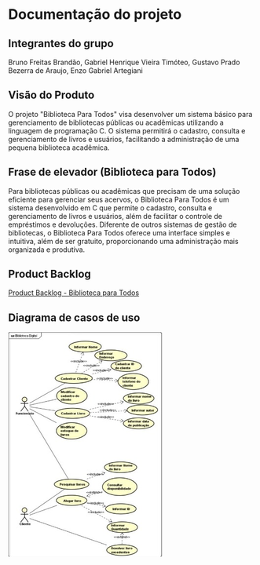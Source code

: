 # Documentação do projeto

## Integrantes do grupo

Bruno Freitas Brandão, Gabriel Henrique Vieira Timóteo, Gustavo Prado Bezerra de Araujo, Enzo Gabriel Artegiani

## Visão do Produto

O projeto "Biblioteca Para Todos" visa desenvolver um sistema básico para gerenciamento de bibliotecas públicas ou acadêmicas utilizando a linguagem de programação C. O sistema permitirá o cadastro, consulta e gerenciamento de livros e usuários, facilitando a administração de uma pequena biblioteca acadêmica.

## Frase de elevador (Biblioteca para Todos)

Para bibliotecas públicas ou acadêmicas que precisam de uma solução eficiente para gerenciar seus acervos, o Biblioteca Para Todos é um sistema desenvolvido em C que permite o cadastro, consulta e gerenciamento de livros e usuários, além de facilitar o controle de empréstimos e devoluções. Diferente de outros sistemas de gestão de bibliotecas, o Biblioteca Para Todos oferece uma interface simples e intuitiva, além de ser gratuito, proporcionando uma administração mais organizada e produtiva.

## Product Backlog

[Product Backlog - Biblioteca para Todos](arquivos/product_backlog.xlsx)

## Diagrama de casos de uso

![Product Backlog - Biblioteca para Todos](arquivos/diagrama_casos_de_uso.jpeg)
